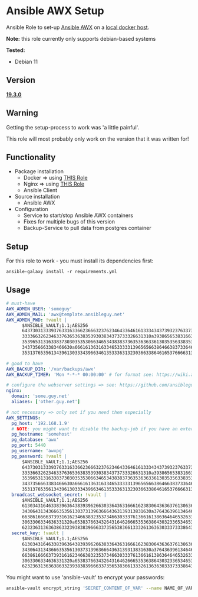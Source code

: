 # Ansible AWX Setup
Ansible Role to set-up [Ansible AWX](https://github.com/ansible/awx) on a [local docker host](https://github.com/ansible/awx/blob/devel/tools/docker-compose/README.md).

**Note:** this role currently only supports debian-based systems

**Tested:**
* Debian 11

## Version
**[19.3.0](https://github.com/ansible/awx/tree/19.3.0)**

## Warning
Getting the setup-process to work was 'a little painful'.

This role will most probably only work on the version that it was written for!


## Functionality

* Package installation
  * Docker => using [THIS Role](https://github.com/ansibleguy/infra_docker_minimal)
  * Nginx => using [THIS Role](https://github.com/ansibleguy/infra_nginx)
  * Ansible Client
* Source installation
  * Ansible AWX
* Configuration
  * Service to start/stop Ansible AWX containers
  * Fixes for multiple bugs of this version
  * Backup-Service to pull data from postgres container


## Setup
For this role to work - you must install its dependencies first:

```
ansible-galaxy install -r requirements.yml
```

## Usage

```yaml
# must-have
AWX_ADMIN_USER: 'someguy'
AWX_ADMIN_MAIL: 'awx@template.ansibleguy.net'
AWX_ADMIN_PWD: !vault |
      $ANSIBLE_VAULT;1.1;AES256
      64373031333937633163366236663237623464336461613334343739323763373330393930666331
      3333663262346337636536383539303834373733326631310a393865653831663238383937626238
      35396531316338373030353530663465343838373635363633613035356338353366373231343264
      3437356663383466630a666161363163346533333139656566386466383733646134616166376638
      35313765356134396130333439663461353336313230366338646165376666313232

# good to have
AWX_BACKUP_DIR: '/var/backups/awx'
AWX_BACKUP_TIMER: 'Mon *-*-* 00:00:00' # for format see: https://wiki.archlinux.org/title/Systemd/Timers

# configure the webserver settings => see: https://github.com/ansibleguy/infra_nginx
nginx:
  domain: 'some.guy.net'
  aliases: ['other.guy.net']

# not necessary => only set if you need them especially
AWX_SETTINGS:
  pg_host: '192.168.1.9'
  # NOTE: you might want to disable the backup-job if you have an external db-server: AWX_BACKUP=false
  pg_hostname: 'somehost'
  pg_database: 'awx'
  pg_port: 5440
  pg_username: 'awxpg'
  pg_password: !vault |
      $ANSIBLE_VAULT;1.1;AES256
      64373031333937633163366236663237623464336461613334343739323763373330393930666331
      3333663262346337636536383539303834373733326631310a393865653831663238383937626238
      35396531316338373030353530663465343838373635363633613035356338353366373231343264
      3437356663383466630a666161363163346533333139656566386466383733646134616166376638
      35313765356134396130333439663461353336313230366338646165376666313232
  broadcast_websocket_secret: !vault |
      $ANSIBLE_VAULT;1.1;AES256
      61303431646338396364383939626630336436316661623830643636376130636163356234333464
      3430643134366635356130373139636664363139313831630a376436396134646665306361366464
      66386166663739316162346638323537346630333761366161386364646532633434613964396264
      3063306334636331320a653837663432643164626665353638643032336534653239666534373562
      62323631363638633239383839666337356538366133326136363033373338643138
  secret_key: !vault |
      $ANSIBLE_VAULT;1.1;AES256
      61303431646338396364383939626630336436316661623830643636376130636163356234333464
      3430643134366635356130373139636664363139313831630a376436396134646665306361366464
      66386166663739316162346638323537346630333761366161386364646532633434613964396264
      3063306334636331320a653837663432643164626665353638643032336534653239666534373562
      62323631363638633239383839666337356538366133326136363033373338643138


```


You might want to use 'ansible-vault' to encrypt your passwords:
```bash
ansible-vault encrypt_string 'SECRET_CONTENT_OF_VAR' --name NAME_OF_VAR
```

